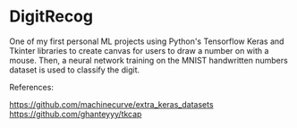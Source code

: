 # DigitRecog
One of my first personal ML projects using Python's Tensorflow Keras and Tkinter libraries to create canvas for users to draw a number on with a mouse. Then, a neural network training on the MNIST handwritten numbers dataset is used to classify the digit.

References: 

https://github.com/machinecurve/extra_keras_datasets
https://github.com/ghanteyyy/tkcap 

